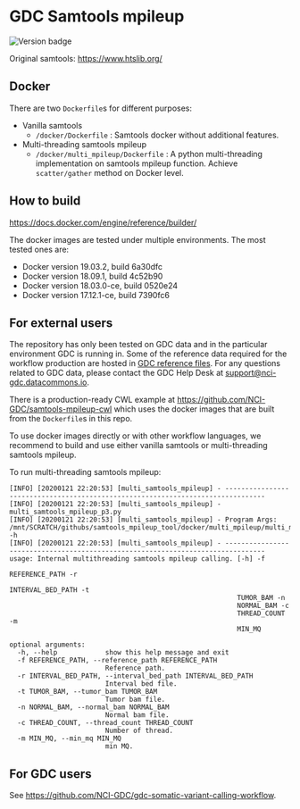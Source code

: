 # GDC Samtools mpileup
![Version badge](https://img.shields.io/badge/samtools-1.1-<COLOR>.svg)

Original samtools: https://www.htslib.org/

## Docker

There are two `Dockerfile`s for different purposes:

* Vanilla samtools
  * `/docker/Dockerfile` : Samtools docker without additional features.
* Multi-threading samtools mpileup
  * `/docker/multi_mpileup/Dockerfile` : A python multi-threading implementation on samtools mpileup function. Achieve `scatter/gather` method on Docker level.

## How to build

https://docs.docker.com/engine/reference/builder/

The docker images are tested under multiple environments. The most tested ones are:
* Docker version 19.03.2, build 6a30dfc
* Docker version 18.09.1, build 4c52b90
* Docker version 18.03.0-ce, build 0520e24
* Docker version 17.12.1-ce, build 7390fc6

## For external users
The repository has only been tested on GDC data and in the particular environment GDC is running in. Some of the reference data required for the workflow production are hosted in [GDC reference files](https://gdc.cancer.gov/about-data/data-harmonization-and-generation/gdc-reference-files "GDC reference files"). For any questions related to GDC data, please contact the GDC Help Desk at support@nci-gdc.datacommons.io.

There is a production-ready CWL example at https://github.com/NCI-GDC/samtools-mpileup-cwl which uses the docker images that are built from the `Dockerfile`s in this repo.

To use docker images directly or with other workflow languages, we recommend to build and use either vanilla samtools or multi-threading samtools mpileup.

To run multi-threading samtools mpileup:

```
[INFO] [20200121 22:20:53] [multi_samtools_mpileup] - --------------------------------------------------------------------------------
[INFO] [20200121 22:20:53] [multi_samtools_mpileup] - multi_samtools_mpileup_p3.py
[INFO] [20200121 22:20:53] [multi_samtools_mpileup] - Program Args: /mnt/SCRATCH/githubs/samtools_mpileup_tool/docker/multi_mpileup/multi_mpileup.py -h
[INFO] [20200121 22:20:53] [multi_samtools_mpileup] - --------------------------------------------------------------------------------
usage: Internal multithreading samtools mpileup calling. [-h] -f
                                                         REFERENCE_PATH -r
                                                         INTERVAL_BED_PATH -t
                                                         TUMOR_BAM -n
                                                         NORMAL_BAM -c
                                                         THREAD_COUNT -m
                                                         MIN_MQ

optional arguments:
  -h, --help            show this help message and exit
  -f REFERENCE_PATH, --reference_path REFERENCE_PATH
                        Reference path.
  -r INTERVAL_BED_PATH, --interval_bed_path INTERVAL_BED_PATH
                        Interval bed file.
  -t TUMOR_BAM, --tumor_bam TUMOR_BAM
                        Tumor bam file.
  -n NORMAL_BAM, --normal_bam NORMAL_BAM
                        Normal bam file.
  -c THREAD_COUNT, --thread_count THREAD_COUNT
                        Number of thread.
  -m MIN_MQ, --min_mq MIN_MQ
                        min MQ.
```

## For GDC users

See https://github.com/NCI-GDC/gdc-somatic-variant-calling-workflow.